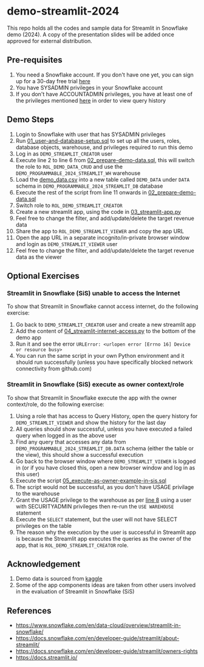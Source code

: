 # demo-streamlit-2024
This repo holds all the codes and sample data for Streamlit in Snowflake demo (2024). A copy of the presentation slides will be added once approved for external distribution.

## Pre-requisites
1. You need a Snowflake account. If you don't have one yet, you can sign up for a 30-day free trial [here](https://signup.snowflake.com/)
2. You have SYSADMIN privileges in your Snowflake account
3. If you don't have ACCOUNTADMIN privileges, you have at least one of the privileges mentioned [here](https://docs.snowflake.com/en/user-guide/ui-snowsight-activity#privileges-required-to-view-query-history) in order to view query history

## Demo Steps
1. Login to Snowflake with user that has SYSADMIN privileges
2. Run [01_user-and-database-setup.sql](https://github.com/ignatiusw/demo-streamlit-2024/blob/main/script/01_user-and-database-setup.sql) to set up all the users, roles, database objects, warehouse, and privileges required to run this demo
3. Log in as `DEMO_STREAMLIT_CREATOR` user
4. Execute line 2 to line 6 from [02_prepare-demo-data.sql](https://github.com/ignatiusw/demo-streamlit-2024/blob/main/script/02_prepare-demo-data.sql#L2-L6), this will switch the role to `ROL_DEMO_DATA_CRUD` and use the `DEMO_PROGRAMMABLE_2024_STREAMLIT_WH` warehouse
5. Load the [demo_data.csv](https://raw.githubusercontent.com/ignatiusw/demo-streamlit-2024/main/data/demo_data.csv) into a new table called `DEMO_DATA` under `DATA` schema in `DEMO_PROGRAMMABLE_2024_STREAMLIT_DB` database
6. Execute the rest of the script from line 11 onwards in [02_prepare-demo-data.sql](https://github.com/ignatiusw/demo-streamlit-2024/blob/main/script/02_prepare-demo-data.sql#L11)
7. Switch role to `ROL_DEMO_STREAMLIT_CREATOR`
8. Create a new streamlit app, using the code in [03_streamlit-app.py](https://github.com/ignatiusw/demo-streamlit-2024/blob/main/script/03_streamlit-app.py)
9. Feel free to change the filter, and add/update/delete the target revenue data
10. Share the app to `ROL_DEMO_STREAMLIT_VIEWER` and copy the app URL
11. Open the app URL in a separate incognito/in-private browser window and login as `DEMO_STREAMLIT_VIEWER` user
12. Feel free to change the filter, and add/update/delete the target revenue data as the viewer

## Optional Exercises

### Streamlit in Snowflake (SiS) unable to access the Internet
To show that Streamlit in Snowflake cannot access internet, do the following exercise:
1. Go back to `DEMO_STREAMLIT_CREATOR` user and create a new streamlit app
2. Add the content of [04_streamlit-internet-access.py](https://github.com/ignatiusw/demo-streamlit-2024/blob/main/script/04_streamlit-internet-access.py) to the bottom of the demo app
3. Run it and see the error `URLError: <urlopen error [Errno 16] Device or resource busy>`
4. You can run the same script in your own Python environment and it should run successfully (unless you have specifically blocked network connectivity from github.com)

### Streamlit in Snowflake (SiS) execute as owner context/role
To show that Streamlit in Snowflake execute the app with the owner context/role, do the following exercise:
1. Using a role that has access to Query History, open the query history for `DEMO_STREAMLIT_VIEWER` and show the history for the last day
2. All queries should show successful, unless you have executed a failed query when logged in as the above user
3. Find any query that accesses any data from `DEMO_PROGRAMMABLE_2024_STREAMLIT_DB.DATA` schema (either the table or the view), this should show a successful execution
4. Go back to the browser window where `DEMO_STREAMLIT_VIEWER` is logged in (or if you have closed this, open a new browser window and log in as this user)
5. Execute the script [05_execute-as-owner-example-in-sis.sql](https://github.com/ignatiusw/demo-streamlit-2024/blob/main/script/05_execute-as-owner-example-in-sis.sql)
6. The script would not be successful, as you don't have USAGE privilage to the warehouse
7. Grant the USAGE privilege to the warehouse as per [line 8](https://github.com/ignatiusw/demo-streamlit-2024/blob/809a6f03fd4678d61353a4ea93885f1c732b977d/script/05_execute-as-owner-example-in-sis.sql#L8) using a user with SECURITYADMIN privileges then re-run the `USE WAREHOUSE` statement
8. Execute the `SELECT` statement, but the user will not have SELECT privileges on the table
9. The reason why the execution by the user is successful in Streamlit app is because the Streamlit app executes the queries as the owner of the app, that is `ROL_DEMO_STREAMLIT_CREATOR` role.

## Acknowledgement
1. Demo data is sourced from [kaggle](https://www.kaggle.com/datasets/ankitab18/coles-supermarket-sales?resource=download)
2. Some of the app components ideas are taken from other users involved in the evaluation of Streamlit in Snowflake (SiS)

## References
* https://www.snowflake.com/en/data-cloud/overview/streamlit-in-snowflake/
* https://docs.snowflake.com/en/developer-guide/streamlit/about-streamlit/
* https://docs.snowflake.com/en/developer-guide/streamlit/owners-rights
* https://docs.streamlit.io/
